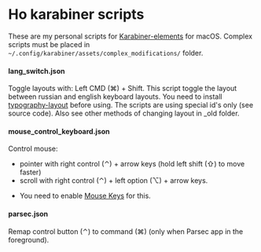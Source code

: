 # Ho karabiner scripts
These are my personal scripts for [Karabiner-elements](https://karabiner-elements.pqrs.org/) for macOS.
Complex scripts must be placed in `~/.config/karabiner/assets/complex_modifications/` folder.


#### lang_switch.json
Toggle layouts with: Left CMD (⌘) + Shift. This script toggle the layout between russian and english keyboard layouts. You need to install [typography-layout](https://ilyabirman.net/typography-layout/) before using. The scripts are using special id's only (see source code). Also see other methods of changing layout in \_old folder.

#### mouse_control_keyboard.json
Control mouse:
- pointer with right control (⌃) + arrow keys (hold left shift (⇧) to move faster)
- scroll with right control (⌃) + left option (⌥) + arrow keys.

* You need to enable [Mouse Keys](https://support.apple.com/guide/mac-help/control-the-pointer-using-mouse-keys-mh27469/13.0/mac/13.0) for this.

#### parsec.json
Remap control button (⌃) to command (⌘) (only when Parsec app in the foreground).